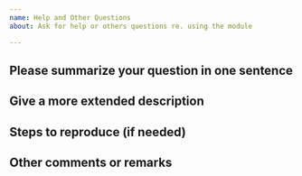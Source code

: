 ```yaml
---
name: Help and Other Questions
about: Ask for help or others questions re. using the module

---
```


## Please summarize your question in one sentence


## Give a more extended description


## Steps to reproduce (if needed)


## Other comments or remarks
